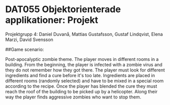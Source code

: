# DAT055 Objektorienterade applikationer: Projekt

Projektgrupp 4: Daniel Duvanå, Mattias Gustafsson, Gustaf Lindqvist, Elena Marzi, David Svensson

##Game scenario:

Post-apocalyptic zombie theme. The player moves in different rooms in a building. From the beginning,
the player is infected with a zombie virus and they do not remember how they got there. 
The player must look for different ingredients and find a cure before it's too late. 
Ingredients are placed in different rooms (randomly selected) and have to be mixed in a special room according to the recipe.
Once the player has blended the cure they must reach the roof of the building to be picked up by a helicopter.
Along their way the player finds aggressive zombies who want to stop them.  

